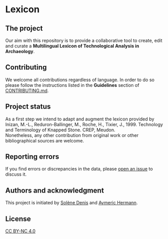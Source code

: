 # Lexicon

## The project
Our aim with this repository is to provide a collaborative tool to create, edit and curate a **Multilingual Lexicon of Technological Analysis in Archaeology**.  

## Contributing
We welcome all contributions regardless of language. In order to do so please follow the instructions listed in the **Guidelines** section of [CONTRIBUTING.md](CONTRIBUTING.md). 

## Project status
As a first step we intend to adapt and augment the lexicon provided by Inizan, M.-L., Reduron-Ballinger, M., Roche, H., Tixier, J., 1999. Technology and Terminology of Knapped Stone. CREP, Meudon.  
Nonetheless, any other contribution from original work or other bibliographical sources are welcome.

## Reporting errors
If you find errors or discrepancies in the data, please [open an issue](https://github.com/tupuni/lexicon/blob/main/CONTRIBUTING.md#1-2-procedure-to-suggest-modifications) to discuss it.

## Authors and acknowledgment
This project is initiated by [Solène Denis](https://umrtemps.cnrs.fr/en/membre/denis-solene-2/) and [Aymeric Hermann](https://umrtemps.cnrs.fr/en/membre/hermann-aymeric-2/).
<!-- This project currently involves by Solène Denis (CNRS, UMR8068), Aymeric Hermann (CNRS, UMR8068), Jean-Philippe Collin (ULB), Lars Anderson (UPN, UMR8068), Françoise Bostyn (UP1), Thomas Guichet (), et Véronique Brunet (INRAP). -->

## License
[CC BY-NC 4.0](https://creativecommons.org/licenses/by-nc/4.0/)
